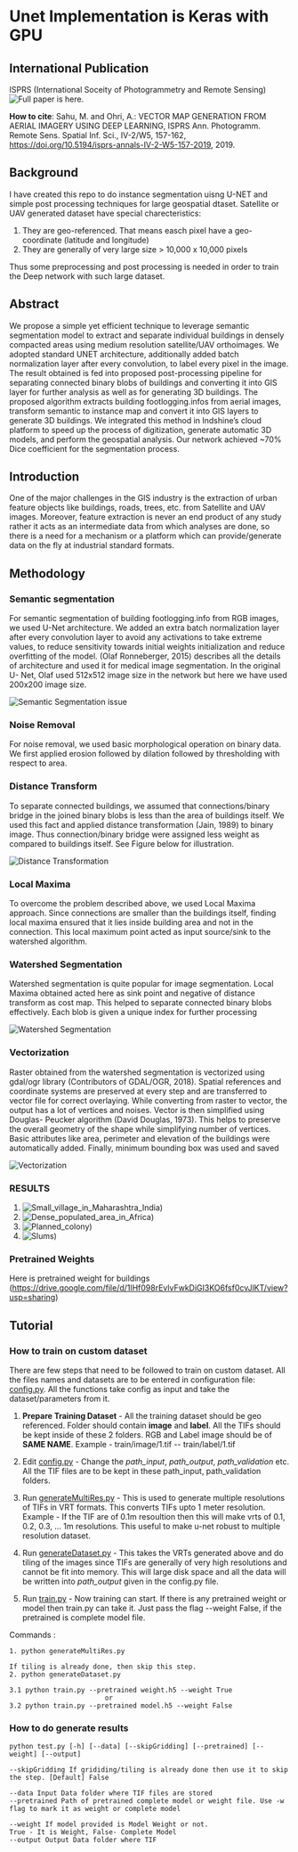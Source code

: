 # Unet Implementation is Keras with GPU
## International Publication
ISPRS (International Soceity of Photogrammetry and Remote Sensing)
![Full paper](https://doi.org/10.5194/isprs-annals-IV-2-W5-157-2019) is here.

**How to cite**: Sahu, M. and Ohri, A.: VECTOR MAP GENERATION FROM AERIAL IMAGERY USING DEEP LEARNING, ISPRS Ann. Photogramm. Remote Sens. Spatial Inf. Sci., IV-2/W5, 157-162, https://doi.org/10.5194/isprs-annals-IV-2-W5-157-2019, 2019. 

## Background
I have created this repo to do instance segmentation uisng U-NET and simple post processing techniques for large geospatial dtaset.
Satellite or UAV generated dataset have special charecteristics:

1. They are geo-referenced. That means easch pixel have a geo-coordinate (latitude and longitude) 
2. They are generally of very large size > 10,000 x 10,000 pixels

Thus some preprocessing and post processing is needed in order to train the Deep network with such large dataset.

## Abstract
We propose a simple yet efficient technique to leverage semantic segmentation model to extract and separate individual buildings in densely compacted areas using medium resolution satellite/UAV orthoimages. We adopted standard UNET architecture, additionally added batch normalization layer after every convolution, to label every pixel in the image. The result obtained is fed into proposed post-processing pipeline for separating connected binary blobs of buildings and converting it into GIS layer for further analysis as well as for generating 3D buildings. The proposed algorithm extracts building footlogging.infos from aerial images, transform semantic to instance map and convert it into GIS layers to generate 3D buildings. We integrated this method in Indshine’s cloud platform to speed up the process of digitization, generate automatic 3D models, and perform the geospatial analysis. Our network achieved ~70% Dice coefficient for the segmentation process.

## Introduction
One of the major challenges in the GIS industry is the extraction of urban feature objects like buildings, roads, trees, etc. from Satellite and UAV images. Moreover, feature extraction is never an end product of any study rather it acts as an intermediate data from which analyses are done, so there is a need for a mechanism or a platform which can provide/generate data on the fly at industrial standard formats.

## Methodology
### Semantic segmentation

For semantic segmentation of building footlogging.info from RGB images, we used U-Net architecture. We added an extra batch normalization layer after every convolution layer to avoid any activations to take extreme values, to reduce sensitivity towards initial weights initialization and reduce overfitting of the model. (Olaf Ronneberger, 2015) describes all the details of architecture and used it for medical image segmentation. In the original U- Net, Olaf used 512x512 image size in the network but here we have used 200x200 image size. 

![Semantic Segmentation issue](https://github.com/ManishSahu53/geospatial_unet/blob/master/images/Connected%20Blobs.png)


### Noise Removal
For noise removal, we used basic morphological operation on binary data. We first applied erosion followed by dilation followed by thresholding with respect to area.

### Distance Transform
To separate connected buildings, we assumed that connections/binary bridge in the joined binary blobs is less than the area of buildings itself. We used this fact and applied distance transformation (Jain, 1989) to binary image. Thus connection/binary bridge were assigned less weight as compared to buildings itself. See Figure below for illustration.

![Distance Transformation](https://github.com/ManishSahu53/geospatial_unet/blob/master/images/Distance%20Transform.png)

### Local Maxima
To overcome the problem described above, we used Local Maxima approach. Since connections are smaller than the buildings itself, finding local maxima ensured that it lies inside building area and not in the connection. This local maximum point acted as input source/sink to the watershed algorithm.

### Watershed Segmentation
Watershed segmentation is quite popular for image segmentation. Local Maxima obtained acted here as sink point and negative of distance transform as cost map. This helped to separate connected binary blobs effectively. Each blob is given a unique index for further processing

![Watershed Segmentation](https://github.com/ManishSahu53/geospatial_unet/blob/master/images/Watershed.png)

### Vectorization
Raster obtained from the watershed segmentation is vectorized using gdal/ogr library (Contributors of GDAL/OGR, 2018). Spatial references and coordinate systems are preserved at every step and are transferred to vector file for correct overlaying. While converting from raster to vector, the output has a lot of vertices and noises. Vector is then simplified using Douglas- Peucker algorithm (David Douglas, 1973). This helps to preserve the overall geometry of the shape while simplifying number of vertices. Basic attributes like area, perimeter and elevation of the buildings were automatically added. Finally, minimum bounding box was used and saved

![Vectorization](https://github.com/ManishSahu53/geospatial_unet/blob/master/images/BoundingBox.png)


### RESULTS
1. ![Small_village_in_Maharashtra_India](https://github.com/ManishSahu53/geospatial_unet/blob/master/images/LC.png?thumbnail))
2. ![Dense_populated_area_in_Africa](https://github.com/ManishSahu53/geospatial_unet/blob/master/images/Africa.png?thumbnail))
3. ![Planned_colony](https://github.com/ManishSahu53/geospatial_unet/blob/master/images/Planned.png?thumbnail))
4. ![Slums](https://github.com/ManishSahu53/geospatial_unet/blob/master/images/Slums.png?thumbnail))

### Pretrained Weights
Here is pretrained weight for buildings (https://drive.google.com/file/d/1lHf098rEvlvFwkDiGI3KO6fsf0cvJlKT/view?usp=sharing)

## Tutorial
### How to train on custom dataset
There are few steps that need to be followed to train on custom dataset. All the files names and datasets are to be entered in configuration file: [config.py](https://github.com/ManishSahu53/geospatial_unet/blob/master/config.py). All the functions take config as input and take the dataset/parameters from it.

1. **Prepare Training Dataset** - All the training dataset should be geo referenced. Folder should contain **image** and **label**. All the TIFs should be kept inside of these 2 folders. RGB and Label image should be of **SAME NAME**. Example - train/image/1.tif -- train/label/1.tif  

2. Edit [config.py](https://github.com/ManishSahu53/geospatial_unet/blob/master/config.py) -  Change the *path_input*, *path_output*, *path_validation* etc. All the TIF files are to be kept in these path_input, path_validation folders.

3. Run [generateMultiRes.py](https://github.com/ManishSahu53/geospatial_unet/blob/master/generateMultiRes.py) - This is used to generate multiple resolutions of TIFs in VRT formats. This converts TIFs upto 1 meter resolution. Example - If the TIF are of 0.1m resoultion then this will make vrts of 0.1, 0.2, 0.3, ... 1m resolutions. This useful to make u-net robust to multiple resolution dataset.

4. Run [generateDataset.py](https://github.com/ManishSahu53/geospatial_unet/blob/master/generateDataset.py) - This takes the VRTs generated above and do tiling of the images since TIFs are generally of very high resolutions and cannot be fit into memory. This will large disk space and all the data will be written into *path_output* given in the config.py file.

5. Run [train.py](https://github.com/ManishSahu53/geospatial_unet/blob/master/train.py) - Now training can start. If there is any pretrained weight or model then train.py can take it. Just pass the flag --weight False, if the pretrained is complete model file.

Commands :
```
1. python generateMultiRes.py

If tiling is already done, then skip this step.
2. python generateDataset.py

3.1 python train.py --pretrained weight.h5 --weight True
                        or 
3.2 python train.py --pretrained model.h5 --weight False
```

### How to do generate results

```
python test.py [-h] [--data] [--skipGridding] [--pretrained] [--weight] [--output]

--skipGridding If grididing/tiling is already done then use it to skip the step. [Default] False

--data Input Data folder where TIF files are stored
--pretrained Path of pretrained complete model or weight file. Use -w flag to mark it as weight or complete model

--weight If model provided is Model Weight or not. 
True - It is Weight, False- Complete Model
--output Output Data folder where TIF 
```
